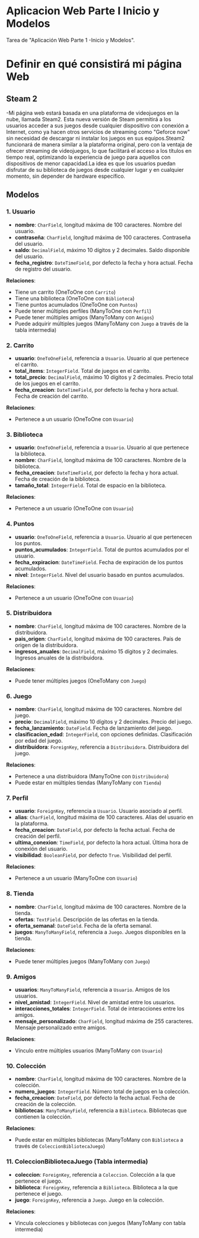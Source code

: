 # Aplicacion Web Parte I Inicio y Modelos
Tarea de "Aplicación Web Parte 1 -Inicio y Modelos".

# Definir en qué consistirá mi página Web

## Steam  2

-Mi página web estará basada en una plataforma de videojuegos en la nube, llamada Steam2.
Esta nueva versión de Steam permitirá a los usuarios acceder a sus juegos desde cualquier dispositivo con conexión a Internet, como ya hacen otros servicios de streaming como "Geforce now" sin necesidad de descargar ni instalar los juegos en sus equipos.Steam2 funcionará de manera similar a la plataforma original, pero con la ventaja de ofrecer streaming de videojuegos, lo que facilitará el acceso a los títulos en tiempo real, optimizando la experiencia de juego para aquellos con dispositivos de menor capacidad.La idea es que los usuarios puedan disfrutar de su biblioteca de juegos desde cualquier lugar y en cualquier momento, sin depender de hardware específico.

## Modelos

### 1. Usuario
- **nombre**: `CharField`, longitud máxima de 100 caracteres. Nombre del usuario.
- **contraseña**: `CharField`, longitud máxima de 100 caracteres. Contraseña del usuario.
- **saldo**: `DecimalField`, máximo 10 dígitos y 2 decimales. Saldo disponible del usuario.
- **fecha_registro**: `DateTimeField`, por defecto la fecha y hora actual. Fecha de registro del usuario.

**Relaciones**:
- Tiene un carrito (OneToOne con `Carrito`)
- Tiene una biblioteca (OneToOne con `Biblioteca`)
- Tiene puntos acumulados (OneToOne con `Puntos`)
- Puede tener múltiples perfiles (ManyToOne con `Perfil`)
- Puede tener múltiples amigos (ManyToMany con `Amigos`)
- Puede adquirir múltiples juegos (ManyToMany con `Juego` a través de la tabla intermedia)

### 2. Carrito
- **usuario**: `OneToOneField`, referencia a `Usuario`. Usuario al que pertenece el carrito.
- **total_items**: `IntegerField`. Total de juegos en el carrito.
- **total_precio**: `DecimalField`, máximo 10 dígitos y 2 decimales. Precio total de los juegos en el carrito.
- **fecha_creacion**: `DateTimeField`, por defecto la fecha y hora actual. Fecha de creación del carrito.

**Relaciones**:
- Pertenece a un usuario (OneToOne con `Usuario`)

### 3. Biblioteca
- **usuario**: `OneToOneField`, referencia a `Usuario`. Usuario al que pertenece la biblioteca.
- **nombre**: `CharField`, longitud máxima de 100 caracteres. Nombre de la biblioteca.
- **fecha_creacion**: `DateTimeField`, por defecto la fecha y hora actual. Fecha de creación de la biblioteca.
- **tamaño_total**: `IntegerField`. Total de espacio en la biblioteca.

**Relaciones**:
- Pertenece a un usuario (OneToOne con `Usuario`)

### 4. Puntos
- **usuario**: `OneToOneField`, referencia a `Usuario`. Usuario al que pertenecen los puntos.
- **puntos_acumulados**: `IntegerField`. Total de puntos acumulados por el usuario.
- **fecha_expiracion**: `DateTimeField`. Fecha de expiración de los puntos acumulados.
- **nivel**: `IntegerField`. Nivel del usuario basado en puntos acumulados.

**Relaciones**:
- Pertenece a un usuario (OneToOne con `Usuario`)

### 5. Distribuidora
- **nombre**: `CharField`, longitud máxima de 100 caracteres. Nombre de la distribuidora.
- **pais_origen**: `CharField`, longitud máxima de 100 caracteres. País de origen de la distribuidora.
- **ingresos_anuales**: `DecimalField`, máximo 15 dígitos y 2 decimales. Ingresos anuales de la distribuidora.

**Relaciones**:
- Puede tener múltiples juegos (OneToMany con `Juego`)

### 6. Juego
- **nombre**: `CharField`, longitud máxima de 100 caracteres. Nombre del juego.
- **precio**: `DecimalField`, máximo 10 dígitos y 2 decimales. Precio del juego.
- **fecha_lanzamiento**: `DateField`. Fecha de lanzamiento del juego.
- **clasificacion_edad**: `IntegerField`, con opciones definidas. Clasificación por edad del juego.
- **distribuidora**: `ForeignKey`, referencia a `Distribuidora`. Distribuidora del juego.

**Relaciones**:
- Pertenece a una distribuidora (ManyToOne con `Distribuidora`)
- Puede estar en múltiples tiendas (ManyToMany con `Tienda`)

### 7. Perfil
- **usuario**: `ForeignKey`, referencia a `Usuario`. Usuario asociado al perfil.
- **alias**: `CharField`, longitud máxima de 100 caracteres. Alias del usuario en la plataforma.
- **fecha_creacion**: `DateField`, por defecto la fecha actual. Fecha de creación del perfil.
- **ultima_conexion**: `TimeField`, por defecto la hora actual. Última hora de conexión del usuario.
- **visibilidad**: `BooleanField`, por defecto `True`. Visibilidad del perfil.

**Relaciones**:
- Pertenece a un usuario (ManyToOne con `Usuario`)

### 8. Tienda
- **nombre**: `CharField`, longitud máxima de 100 caracteres. Nombre de la tienda.
- **ofertas**: `TextField`. Descripción de las ofertas en la tienda.
- **oferta_semanal**: `DateField`. Fecha de la oferta semanal.
- **juegos**: `ManyToManyField`, referencia a `Juego`. Juegos disponibles en la tienda.

**Relaciones**:
- Puede tener múltiples juegos (ManyToMany con `Juego`)

### 9. Amigos
- **usuarios**: `ManyToManyField`, referencia a `Usuario`. Amigos de los usuarios.
- **nivel_amistad**: `IntegerField`. Nivel de amistad entre los usuarios.
- **interacciones_totales**: `IntegerField`. Total de interacciones entre los amigos.
- **mensaje_personalizado**: `CharField`, longitud máxima de 255 caracteres. Mensaje personalizado entre amigos.

**Relaciones**:
- Vínculo entre múltiples usuarios (ManyToMany con `Usuario`)

### 10. Colección
- **nombre**: `CharField`, longitud máxima de 100 caracteres. Nombre de la colección.
- **numero_juegos**: `IntegerField`. Número total de juegos en la colección.
- **fecha_creacion**: `DateField`, por defecto la fecha actual. Fecha de creación de la colección.
- **bibliotecas**: `ManyToManyField`, referencia a `Biblioteca`. Bibliotecas que contienen la colección.

**Relaciones**:
- Puede estar en múltiples bibliotecas (ManyToMany con `Biblioteca` a través de `ColeccionBibliotecaJuego`)

### 11. ColeccionBibliotecaJuego (Tabla intermedia)
- **coleccion**: `ForeignKey`, referencia a `Coleccion`. Colección a la que pertenece el juego.
- **biblioteca**: `ForeignKey`, referencia a `Biblioteca`. Biblioteca a la que pertenece el juego.
- **juego**: `ForeignKey`, referencia a `Juego`. Juego en la colección.

**Relaciones**:
- Vincula colecciones y bibliotecas con juegos (ManyToMany con tabla intermedia)
